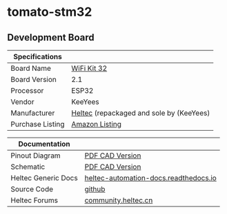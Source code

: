 # tomato-stm32

## Development Board

|Specifications| |
|---|---|
|Board Name|[WiFi Kit 32](https://heltec.org/project/wifi-kit-32/)|
|Board Version|2.1|
|Processor|ESP32|
|Vendor|KeeYees|
|Manufacturer|[Heltec](https://heltec.org/) (repackaged and sole by (KeeYees)|
|Purchase Listing|[Amazon Listing](https://www.amazon.ca/KeeYees-Internet-Development-Display-Bluetooth/dp/B07THGMMV8/ref=pd_sbs_147_6/140-6580263-6671007?_encoding=UTF8&pd_rd_i=B07THGMMV8&pd_rd_r=467c3fdd-7af4-496f-b44f-b92d0cae06b9&pd_rd_w=RoQUI&pd_rd_wg=htgSs&pf_rd_p=e2c8fd77-bcab-46e7-9a0c-48650e9db03b&pf_rd_r=Z67XHGQ235C03ZY56FTN&refRID=Z67XHGQ235C03ZY56FTN&th=1)|

|Documentation|  |
|---|---|
|Pinout Diagram|[PDF CAD Version](https://resource.heltec.cn/download/WiFi_Kit_32/WIFI_Kit_32_pinoutDiagram_V2.1.pdf)|
|Schematic|[PDF CAD Version](https://resource.heltec.cn/download/WiFi_Kit_32/WIFI_Kit_32_Schematic_diagram_V2.1.PDF)|
|Heltec Generic Docs|[heltec-automation-docs.readthedocs.io](https://heltec-automation-docs.readthedocs.io/en/latest/esp32+arduino/index.html)|
|Source Code|[github](https://github.com/Heltec-Aaron-Lee/WiFi_Kit_series)|
|Heltec Forums|[community.heltec.cn](http://community.heltec.cn/)|

